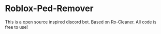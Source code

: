 # Roblox-Ped-Remover
This is a open source inspired discord bot. Based on Ro-Cleaner. All code is free to use!
